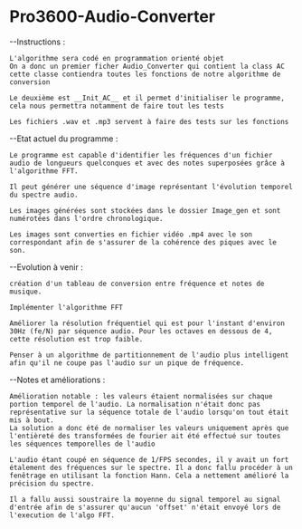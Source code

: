 # Pro3600-Audio-Converter

--Instructions :

    L'algorithme sera codé en programmation orienté objet
    On a donc un premier ficher Audio_Converter qui contient la class AC
    cette classe contiendra toutes les fonctions de notre algorithme de conversion

    Le deuxième est __Init_AC__ et il permet d'initialiser le programme, cela nous permettra notamment de faire tout les tests

    Les fichiers .wav et .mp3 servent à faire des tests sur les fonctions

--Etat actuel du programme : 

    Le programme est capable d'identifier les fréquences d'un fichier audio de longueurs quelconques et avec des notes superposées grâce à l'algorithme FFT.
    
    Il peut générer une séquence d'image représentant l'évolution temporel du spectre audio.
   
    Les images générées sont stockées dans le dossier Image_gen et sont numérotées dans l'ordre chronologique.
    
    Les images sont converties en fichier vidéo .mp4 avec le son correspondant afin de s'assurer de la cohérence des piques avec le son.

--Evolution à venir :

    création d'un tableau de conversion entre fréquence et notes de musique.
    
    Implémenter l'algorithme FFT
    
    Améliorer la résolution fréquentiel qui est pour l'instant d'environ 30Hz (fe/N) par séquence audio. Pour les octaves en dessous de 4, cette résolution est trop faible.

    Penser à un algorithme de partitionnement de l'audio plus intelligent afin qu'il ne coupe pas l'audio sur un pique de fréquence.

--Notes et améliorations :
    
    
    Amélioration notable : les valeurs étaient normalisées sur chaque portion temporel de l'audio. La normalisation n'était donc pas représentative sur la séquence totale de l'audio lorsqu'on tout était mis à bout.
    La solution a donc été de normaliser les valeurs uniquement après que l'entièreté des transformées de fourier ait été effectué sur toutes les séquences temporelles de l'audio
    
    L'audio étant coupé en séquence de 1/FPS secondes, il y avait un fort étalement des fréquences sur le spectre. Il a donc fallu procéder à un fenêtrage en utilisant la fonction Hann. Cela a nettement amélioré la précision du spectre.
    
    Il a fallu aussi soustraire la moyenne du signal temporel au signal d'entrée afin de s'assurer qu'aucun 'offset' n'était envoyé lors de l'execution de l'algo FFT.
